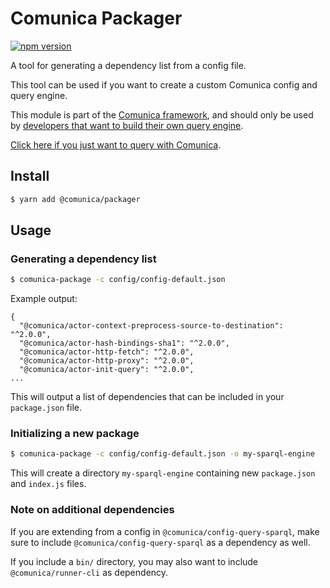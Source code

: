 # Comunica Packager

[![npm version](https://badge.fury.io/js/%40comunica%2Fpackager.svg)](https://www.npmjs.com/package/@comunica/packager)

A tool for generating a dependency list from a config file.

This tool can be used if you want to create a custom Comunica config and query engine.

This module is part of the [Comunica framework](https://github.com/comunica/comunica),
and should only be used by [developers that want to build their own query engine](https://comunica.dev/docs/modify/).

[Click here if you just want to query with Comunica](https://comunica.dev/docs/query/).

## Install

```bash
$ yarn add @comunica/packager
```

## Usage

### Generating a dependency list

```bash
$ comunica-package -c config/config-default.json
```

Example output:
```text
{
  "@comunica/actor-context-preprocess-source-to-destination": "^2.0.0",
  "@comunica/actor-hash-bindings-sha1": "^2.0.0",
  "@comunica/actor-http-fetch": "^2.0.0",
  "@comunica/actor-http-proxy": "^2.0.0",
  "@comunica/actor-init-query": "^2.0.0",
...
```

This will output a list of dependencies that can be included in your `package.json` file.

### Initializing a new package

```bash
$ comunica-package -c config/config-default.json -o my-sparql-engine 
```

This will create a directory `my-sparql-engine` containing new `package.json` and `index.js` files.

### Note on additional dependencies

If you are extending from a config in `@comunica/config-query-sparql`,
make sure to include `@comunica/config-query-sparql` as a dependency as well.

If you include a `bin/` directory, you may also want to include `@comunica/runner-cli` as dependency.
